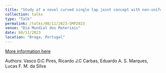 ```yaml
---
title: "Study of a novel curved single lap joint concept with non-uniform adhesive thickness"
collection: talks
type: "Talk"
permalink: /talks/08/11/2023-SMP2023
venue: "Dia Mundial dos Materiais"
date: 08/11/2023
location: "Braga, Portugal"
---
```


[More information here](https://spmateriais.pt/site/2023/11/17/dia-mundial-dos-materiais-em-revista/)

Authors: Vasco D.C Pires, Ricardo J.C Carbas, Eduardo A. S. Marques, Lucas F. M. da Silva 
